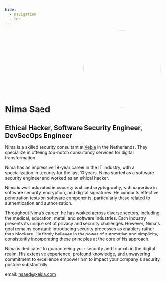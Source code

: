 ```yaml
---
hide:
  - navigation
  - toc
---
```


<img src="https://avatars.githubusercontent.com/u/10860598" alt="Avatar" style="display: block; margin-bottom: -10%; margin-left: auto; margin-right: 0px; width: 250px; border-radius:50%;opacity: 0.8;">

# Nima Saed
## Ethical Hacker, Software Security Engineer, DevSecOps Engineer

Nima is a skilled security consultant at [Xebia](https://xebia.com) in the Netherlands. They specialize in offering top-notch consultancy services for digital transformation.

Nima has an impressive 19-year career in the IT industry, with a specialization in security for the last 13 years. Nima started as a software security engineer and worked as an ethical hacker.

Nima is well-educated in security tech and cryptography, with expertise in software security, encryption, and digital signatures. He conducts effective penetration tests on software components, particularly those related to authentication and authorization.

Throughout Nima's career, he has worked across diverse sectors, including the medical, education, metal, and software industries. Each industry presents its unique set of privacy and security challenges. However, Nima's goal remains constant: introducing security processes as enablers rather than blockers. He firmly believes in the power of automation and simplicity, consistently incorporating these principles at the core of his approach.

Nima is dedicated to guaranteeing your security and triumph in the digital realm. His extensive experience, profound knowledge, and unwavering commitment to excellence empower him to impact your company's security posture substantially.

email: [nsaed@xebia.com](mailto:nsaed@xebia.com)
